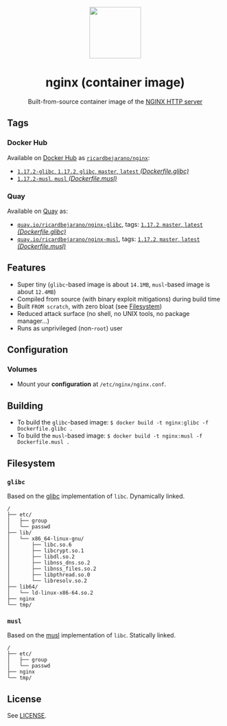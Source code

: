 <p align="center"><img src="https://emojipedia-us.s3.dualstack.us-west-1.amazonaws.com/thumbs/320/apple/155/gear_2699.png" width="120px"></p>
<h1 align="center">nginx (container image)</h1>
<p align="center">Built-from-source container image of the <a href="https://nginx.org/">NGINX HTTP server</a></p>


## Tags

### Docker Hub

Available on [Docker Hub](https://hub.docker.com) as [`ricardbejarano/nginx`](https://hub.docker.com/r/ricardbejarano/nginx):

- [`1.17.2-glibc`, `1.17.2`, `glibc`, `master`, `latest` *(Dockerfile.glibc)*](https://github.com/ricardbejarano/nginx/blob/master/Dockerfile.glibc)
- [`1.17.2-musl`, `musl` *(Dockerfile.musl)*](https://github.com/ricardbejarano/nginx/blob/master/Dockerfile.musl)

### Quay

Available on [Quay](https://quay.io) as:

- [`quay.io/ricardbejarano/nginx-glibc`](https://quay.io/repository/ricardbejarano/nginx-glibc), tags: [`1.17.2`, `master`, `latest` *(Dockerfile.glibc)*](https://github.com/ricardbejarano/nginx/blob/master/Dockerfile.glibc)
- [`quay.io/ricardbejarano/nginx-musl`](https://quay.io/repository/ricardbejarano/nginx-musl), tags: [`1.17.2`, `master`, `latest` *(Dockerfile.musl)*](https://github.com/ricardbejarano/nginx/blob/master/Dockerfile.musl)


## Features

* Super tiny (`glibc`-based image is about `14.1MB`, `musl`-based image is about `12.4MB`)
* Compiled from source (with binary exploit mitigations) during build time
* Built `FROM scratch`, with zero bloat (see [Filesystem](#filesystem))
* Reduced attack surface (no shell, no UNIX tools, no package manager...)
* Runs as unprivileged (non-`root`) user


## Configuration

### Volumes

- Mount your **configuration** at `/etc/nginx/nginx.conf`.


## Building

- To build the `glibc`-based image: `$ docker build -t nginx:glibc -f Dockerfile.glibc .`
- To build the `musl`-based image: `$ docker build -t nginx:musl -f Dockerfile.musl .`


## Filesystem

### `glibc`

Based on the [glibc](https://www.gnu.org/software/libc/) implementation of `libc`. Dynamically linked.

```
/
├── etc/
│   ├── group
│   └── passwd
├── lib/
│   └── x86_64-linux-gnu/
│       ├── libc.so.6
│       ├── libcrypt.so.1
│       ├── libdl.so.2
│       ├── libnss_dns.so.2
│       ├── libnss_files.so.2
│       ├── libpthread.so.0
│       └── libresolv.so.2
├── lib64/
│   └── ld-linux-x86-64.so.2
├── nginx
└── tmp/
```

### `musl`

Based on the [musl](https://www.musl-libc.org/) implementation of `libc`. Statically linked.

```
/
├── etc/
│   ├── group
│   └── passwd
├── nginx
└── tmp/
```


## License

See [LICENSE](https://github.com/ricardbejarano/nginx/blob/master/LICENSE).
